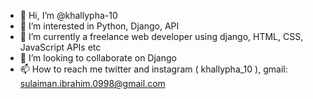 - 👋 Hi, I’m @khallypha-10
- 👀 I’m interested in Python, Django, API
- 🌱 I’m currently a freelance web developer using django, HTML, CSS, JavaScript APIs etc
- 💞️ I’m looking to collaborate on Django
- 📫 How to reach me twitter and instagram ( khallypha_10 ), gmail: sulaiman.ibrahim.0998@gmail.com


